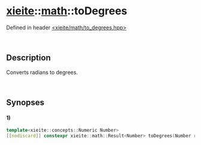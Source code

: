 # [xieite](../../xieite.md)\:\:[math](../../math.md)\:\:toDegrees
Defined in header [<xieite/math/to_degrees.hpp>](../../../include/xieite/math/to_degrees.hpp)

&nbsp;

## Description
Converts radians to degrees.

&nbsp;

## Synopses
#### 1)
```cpp
template<xieite::concepts::Numeric Number>
[[nodiscard]] constexpr xieite::math::Result<Number> toDegrees(Number radians) noexcept;
```
